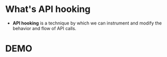 # What's API hooking
- **API hooking** is a technique by which we can instrument and modify the behavior and flow of API calls.
# DEMO
